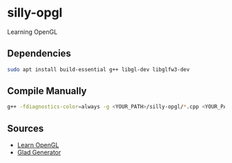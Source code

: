 # silly-opgl
Learning OpenGL

## Dependencies
```bash
sudo apt install build-essential g++ libgl-dev libglfw3-dev
```

## Compile Manually
```bash
g++ -fdiagnostics-color=always -g <YOUR_PATH>/silly-opgl/*.cpp <YOUR_PATH>/silly-opgl/glad/*.c -o <YOUR_PATH>/silly-opgl/main -lGL -lglfw
```

## Sources
- [Learn OpenGL](https://learnopengl.com/)
- [Glad Generator](https://glad.dav1d.de/)
